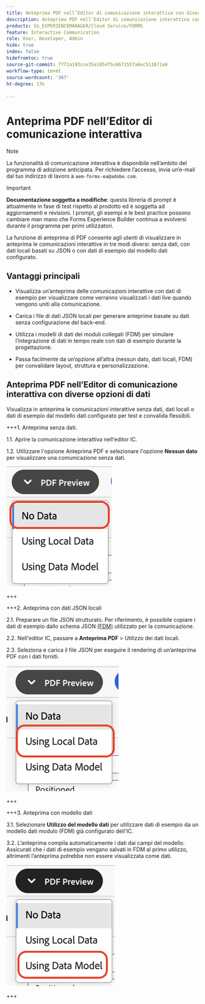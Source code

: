 ```yaml
---
title: Anteprima PDF nell’Editor di comunicazione interattiva con diverse opzioni di dati
description: Anteprima PDF nell’Editor di comunicazione interattiva con diverse opzioni di dati per visualizzare in anteprima le comunicazioni interattive in tre modi diversi.
products: SG_EXPERIENCEMANAGER/Cloud Service/FORMS
feature: Interactive Communication
role: User, Developer, Admin
hide: true
index: false
hidefromtoc: true
source-git-commit: f772a193cce35a1054f5c6671557a6ec511671a9
workflow-type: tm+mt
source-wordcount: '367'
ht-degree: 13%

---
```



# Anteprima PDF nell’Editor di comunicazione interattiva

>[!NOTE]
>
> La funzionalità di comunicazione interattiva è disponibile nell’ambito del programma di adozione anticipata. Per richiedere l’accesso, invia un’e-mail dal tuo indirizzo di lavoro a `aem-forms-ea@adobe.com`.

>[!IMPORTANT]
>
> **Documentazione soggetta a modifiche**: questa libreria di prompt è attualmente in fase di test rispetto al prodotto ed è soggetta ad aggiornamenti e revisioni. I prompt, gli esempi e le best practice possono cambiare man mano che Forms Experience Builder continua a evolversi durante il programma per primi utilizzatori.

La funzione di anteprima di PDF consente agli utenti di visualizzare in anteprima le comunicazioni interattive in tre modi diversi: senza dati, con dati locali basati su JSON o con dati di esempio dal modello dati configurato.

## Vantaggi principali

- Visualizza un’anteprima delle comunicazioni interattive con dati di esempio per visualizzare come verranno visualizzati i dati live quando vengono uniti alla comunicazione.

- Carica i file di dati JSON locali per generare anteprime basate su dati senza configurazione del back-end.

- Utilizza i modelli di dati dei moduli collegati (FDM) per simulare l’integrazione di dati in tempo reale con dati di esempio durante la progettazione.

- Passa facilmente da un’opzione all’altra (nessun dato, dati locali, FDM) per convalidare layout, struttura e personalizzazione.

## Anteprima PDF nell’Editor di comunicazione interattiva con diverse opzioni di dati

Visualizza in anteprima le comunicazioni interattive senza dati, dati locali o dati di esempio dal modello dati configurato per test e convalida flessibili.

+++&#x200B;1. Anteprima senza dati.

1.1. Aprire la comunicazione interattiva nell&#39;editor IC.

1.2. Utilizzare l&#39;opzione Anteprima PDF e selezionare l&#39;opzione **Nessun dato** per visualizzare una comunicazione senza dati.

![Trova documento IC](/help/forms/interactive-communication/assets/nodata.png)

+++

+++&#x200B;2. Anteprima con dati JSON locali

2.1. Preparare un file JSON strutturato. Per riferimento, è possibile copiare i dati di esempio dallo schema JSON [(FDM)](https://experienceleague.adobe.com/it/docs/experience-manager-cloud-service/content/forms/integrate/use-form-data-model/work-with-form-data-model) utilizzato per la comunicazione.

2.2. Nell&#39;editor IC, passare a **Anteprima PDF** > Utilizzo dei dati locali.

2.3. Seleziona e carica il file JSON per eseguire il rendering di un’anteprima PDF con i dati forniti.

![Trova documento IC](/help/forms/interactive-communication/assets/localdata.png)

+++

+++&#x200B;3. Anteprima con modello dati 

3.1. Selezionare **Utilizzo del modello dati** per utilizzare dati di esempio da un modello dati modulo (FDM) già configurato dell&#39;IC.

3.2. L’anteprima compila automaticamente i dati dai campi del modello. Assicurati che i dati di esempio vengano salvati in FDM al primo utilizzo, altrimenti l’anteprima potrebbe non essere visualizzata come dati.

![Trova documento IC](/help/forms/interactive-communication/assets/datamodel.png)

+++

